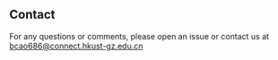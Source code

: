 
## Contact

For any questions or comments, please open an issue or contact us at [bcao686@connect.hkust-gz.edu.cn](bcao686@connect.hkust-gz.edu.cn)

